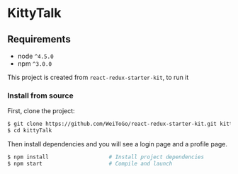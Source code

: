 # KittyTalk

## Requirements
* node `^4.5.0`
* npm `^3.0.0`


This project is created from `react-redux-starter-kit`, to run it

### Install from source

First, clone the project:

```bash
$ git clone https://github.com/WeiToGo/react-redux-starter-kit.git kittyTalk
$ cd kittyTalk
```

Then install dependencies and you will see a login page and a profile page.

```bash
$ npm install                   # Install project dependencies
$ npm start                     # Compile and launch
```
